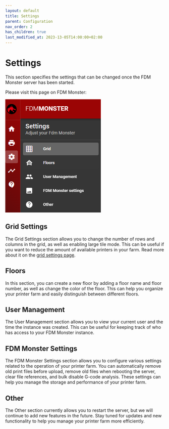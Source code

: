 ```yaml
---
layout: default
title: Settings
parent: Configuration
nav_order: 2
has_children: true
last_modified_at: 2023-13-05T14:00:00+02:00
---
```


# Settings

This section specifies the settings that can be changed once the FDM Monster server has been started.

Please visit this page on FDM Monster:

![Image](../images/settings.png)

## Grid Settings
The Grid Settings section allows you to change the number of rows and columns in the grid, as well as enabling large tile mode. This can be useful if you want to reduce the amount of available printers in your farm.
Read more about it on the [grid settings page](./settings/grid_settings.md).

## Floors

In this section, you can create a new floor by adding a floor name and floor number, as well as change the color of the floor. This can help you organize your printer farm and easily distinguish between different floors.

## User Management

The User Management section allows you to view your current user and the time the instance was created. This can be useful for keeping track of who has access to your FDM Monster instance.

## FDM Monster Settings

The FDM Monster Settings section allows you to configure various settings related to the operation of your printer farm. You can automatically remove old print files before upload, remove old files when rebooting the server, clear file references, and bulk disable G-code analysis. These settings can help you manage the storage and performance of your printer farm.

## Other

The Other section currently allows you to restart the server, but we will continue to add new features in the future. Stay tuned for updates and new functionality to help you manage your printer farm more efficiently.
